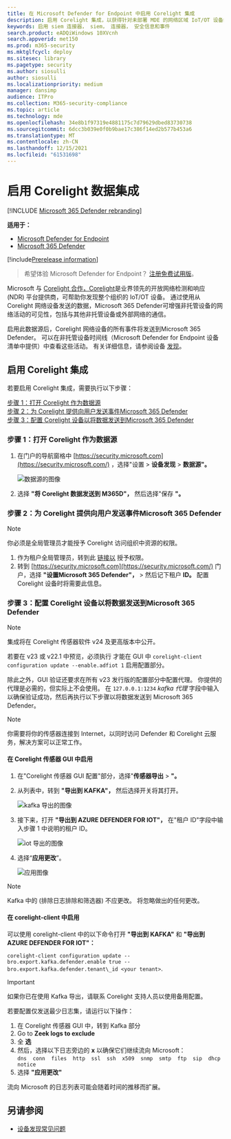 ```yaml
---
title: 在 Microsoft Defender for Endpoint 中启用 Corelight 集成
description: 启用 Corelight 集成，以获得针对未部署 MDE 的网络区域 IoT/OT 设备的可见性
keywords: 启用 siem 连接器， siem， 连接器， 安全信息和事件
search.product: eADQiWindows 10XVcnh
search.appverid: met150
ms.prod: m365-security
ms.mktglfcycl: deploy
ms.sitesec: library
ms.pagetype: security
ms.author: siosulli
author: siosulli
ms.localizationpriority: medium
manager: dansimp
audience: ITPro
ms.collection: M365-security-compliance
ms.topic: article
ms.technology: mde
ms.openlocfilehash: 34e8b1f97319e4881175c7d79629dbed83730738
ms.sourcegitcommit: 6dcc3b039e0f0b9bae17c386f14ed2b577b453a6
ms.translationtype: MT
ms.contentlocale: zh-CN
ms.lasthandoff: 12/15/2021
ms.locfileid: "61531698"
---
```

# <a name="enable-corelight-data-integration"></a>启用 Corelight 数据集成

[!INCLUDE [Microsoft 365 Defender rebranding](../../includes/microsoft-defender.md)]

**适用于：**

- [Microsoft Defender for Endpoint](https://go.microsoft.com/fwlink/?linkid=2154037)
- [Microsoft 365 Defender](https://go.microsoft.com/fwlink/?linkid=2118804)

[!include[Prerelease information](../../includes/prerelease.md)]

> 希望体验 Microsoft Defender for Endpoint？ [注册免费试用版](https://signup.microsoft.com/create-account/signup?products=7f379fee-c4f9-4278-b0a1-e4c8c2fcdf7e&ru=https://aka.ms/MDEp2OpenTrial?ocid=docs-wdatp-enablesiem-abovefoldlink)。

Microsoft 与 [Corelight 合作，Corelight](https://corelight.com/integrations/iot-security)是业界领先的开放网络检测和响应 (NDR) 平台提供商，可帮助你发现整个组织的 IoT/OT 设备。 通过使用从 Corelight 网络设备发送的数据，Microsoft 365 Defender可增强非托管设备的网络活动的可见性，包括与其他非托管设备或外部网络的通信。

启用此数据源后，Corelight 网络设备的所有事件将发送到Microsoft 365 Defender。 可以在非托管设备时间线（Microsoft Defender for Endpoint 设备清单中提供）中查看这些活动。 有关详细信息，请参阅设备 [发现](device-discovery.md)。

## <a name="enabling-the-corelight-integration"></a>启用 Corelight 集成

若要启用 Corelight 集成，需要执行以下步骤：

[步骤 1：打开 Corelight 作为数据源](#step-1-turn-on-corelight-as-a-data-source)<br>
[步骤 2：为 Corelight 提供向用户发送事件Microsoft 365 Defender](#step-2-provide-permission-for-corelight-to-send-events-to-microsoft-365-defender)<br>
[步骤 3：配置 Corelight 设备以将数据发送到Microsoft 365 Defender](#step-3-configure-your-corelight-appliance-to-send-data-to-microsoft-365-defender)

### <a name="step-1-turn-on-corelight-as-a-data-source"></a>步骤 1：打开 Corelight 作为数据源

1. 在门户的导航窗格中 [https://security.microsoft.com](https://security.microsoft.com/) ，选择"设置 \> **设备发现** \> **数据源"。**

    ![数据源的图像](images/enable-corelight.png)

2. 选择 **"将 Corelight 数据发送到 M365D"，** 然后选择"保存 **"。**

### <a name="step-2-provide-permission-for-corelight-to-send-events-to-microsoft-365-defender"></a>步骤 2：为 Corelight 提供向用户发送事件Microsoft 365 Defender

> [!NOTE]
> 你必须是全局管理员才能授予 Corelight 访问组织中资源的权限。

1. 作为租户全局管理员，转到此 [链接以](<https://login.microsoftonline.com/common/oauth2/authorize?prompt=consent&client_id=d8be544e-9d1a-4825-a5cb-fb447457f692&response_type=code&sso_reload=true>) 授予权限。
2. 转到 [https://security.microsoft.com](https://security.microsoft.com/) 门户，选择 **"设置Microsoft 365 Defender"，** \> 然后记下租户 **ID。** 配置 Corelight 设备时将需要此信息。

### <a name="step-3-configure-your-corelight-appliance-to-send-data-to-microsoft-365-defender"></a>步骤 3：配置 Corelight 设备以将数据发送到Microsoft 365 Defender

> [!NOTE]
>  集成将在 Corelight 传感器软件 v24 及更高版本中公开。 

若要在 v23 或 v22.1 中预览，必须执行 才能在 GUI 中 `corelight-client configuration update --enable.adfiot 1` 启用配置部分。

除此之外，GUI 验证还要求在所有 v23 发行版的配置部分中配置代理。  你提供的代理是必需的，但实际上不会使用。 在 `127.0.0.1:1234` _kafka 代理_ 字段中输入以确保验证成功，然后再执行以下步骤以将数据发送到 Microsoft 365 Defender。

> [!NOTE]
> 你需要将你的传感器连接到 Internet，以同时访问 Defender 和 Corelight 云服务，解决方案可以正常工作。

#### <a name="enabling-in-the-corelight-sensor-gui"></a>在 Corelight 传感器 GUI 中启用

1. 在"Corelight 传感器 GUI 配置"部分，选择"**传感器导出** \> **"。**
2. 从列表中，转到 **"导出到 KAFKA"，** 然后选择开关将其打开。

   ![kafka 导出的图像](images/exporttokafka.png)

3. 接下来，打开 **"导出到 AZURE DEFENDER FOR IOT"，** 在"租户 ID"字段中输入步骤 1 中说明的租户 ID。

   ![iot 导出的图像](images/exporttodiot.png)

4. 选择“**应用更改**”。

   ![应用图像 ](images/corelightapply.png)

> [!NOTE]
> Kafka 中的 (排除日志排除和筛选器) 不应更改。 将忽略做出的任何更改。

#### <a name="enabling-in-the-corelight-client"></a>在 corelight-client 中启用

可以使用 corelight-client 中的以下命令打开 **"导出到 KAFKA"** 和 **"导出到 AZURE DEFENDER FOR IOT"：**

`corelight-client configuration update --bro.export.kafka.defender.enable true --bro.export.kafka.defender.tenant\_id <your tenant>`.

> [!IMPORTANT]
> 如果你已在使用 Kafka 导出，请联系 Corelight 支持人员以使用备用配置。

若要配置仅发送最少日志集，请运行以下操作：

1. 在 Corelight 传感器 GUI 中，转到 Kafka 部分
2. Go to **Zeek logs to exclude**
3. 全 **选**
4. 然后，选择以下日志旁边的 **x** 以确保它们继续流向 Microsoft：  
    `dns  conn  files  http  ssl  ssh  x509  snmp  smtp  ftp  sip  dhcp  notice`
5. 选择 **"应用更改"**

流向 Microsoft 的日志列表可能会随着时间的推移而扩展。

## <a name="see-also"></a>另请参阅

- [设备发现常见问题](device-discovery-faq.md)
